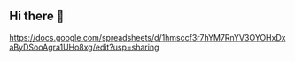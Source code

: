 ## Hi there 👋
https://docs.google.com/spreadsheets/d/1hmsccf3r7hYM7RnYV3OYOHxDxaByDSooAgra1UHo8xg/edit?usp=sharing
<!--
**Natalia2828/Natalia2828** is a ✨ _special_ ✨ repository because its `README.md` (this file) appears on your GitHub profile.

Here are some ideas to get you started:

- 🔭 I’m currently working on ...
- 🌱 I’m currently learning ...
- 👯 I’m looking to collaborate on ...
- 🤔 I’m looking for help with ...
- 💬 Ask me about ...
- 📫 How to reach me: ...
- 😄 Pronouns: ...
- ⚡ Fun fact: ...
-->
